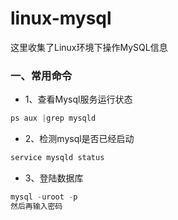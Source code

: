 # linux-mysql
这里收集了Linux环境下操作MySQL信息

### 一、常用命令
* 1、查看Mysql服务运行状态

```js
ps aux |grep mysqld
```
* 2、检测mysql是否已经启动

```js
service mysqld status
```
* 3、登陆数据库

```js
mysql -uroot -p
然后再输入密码
```
